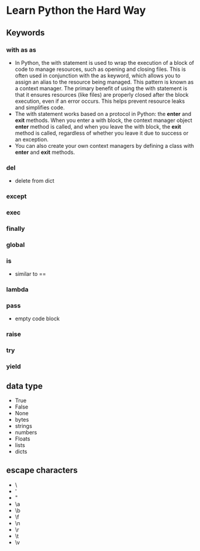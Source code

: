 # Learn Python the Hard Way
## Keywords
### with as as
- In Python, the with statement is used to wrap the execution of a block of code to manage resources, such as opening and closing files. This is often used in conjunction with the as keyword, which allows you to assign an alias to the resource being managed. This pattern is known as a context manager. The primary benefit of using the with statement is that it ensures resources (like files) are properly closed after the block execution, even if an error occurs. This helps prevent resource leaks and simplifies code.
- The with statement works based on a protocol in Python: the __enter__ and __exit__ methods. When you enter a with block, the context manager object __enter__ method is called, and when you leave the with block, the __exit__ method is called, regardless of whether you leave it due to success or an exception.
- You can also create your own context managers by defining a class with __enter__ and __exit__ methods.
### del
- delete from dict
### except
### exec
### finally
### global
### is
- similar to ==
### lambda
### pass
- empty code block
### raise
### try
### yield

## data type
- True
- False
- None
- bytes
- strings
- numbers
- Floats
- lists
- dicts

## escape characters
- \\
- \'
- \"
- \a
- \b
- \f
- \n
- \r
- \t
- \v
